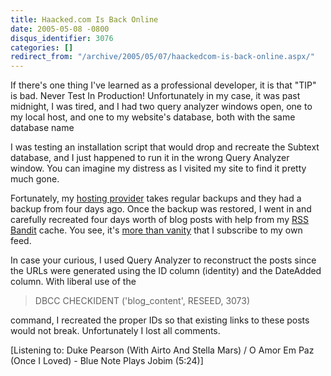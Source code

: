 ```yaml
---
title: Haacked.com Is Back Online
date: 2005-05-08 -0800
disqus_identifier: 3076
categories: []
redirect_from: "/archive/2005/05/07/haackedcom-is-back-online.aspx/"
---
```


If there's one thing I've learned as a professional developer, it is
that "TIP" is bad. Never Test In Production! Unfortunately in my case,
it was past midnight, I was tired, and I had two query analyzer windows
open, one to my local host, and one to my website's database, both with
the same database name

I was testing an installation script that would drop and recreate the
Subtext database, and I just happened to run it in the wrong Query
Analyzer window. You can imagine my distress as I visited my site to
find it pretty much gone.

Fortunately, my [hosting provider](http://webhost4life.com/) takes
regular backups and they had a backup from four days ago. Once the
backup was restored, I went in and carefully recreated four days worth
of blog posts with help from my [RSS Bandit](http://www.rssbandit.org/)
cache. You see, it's [more than
vanity](https://haacked.com/archive/2004/10/08/1322.aspx) that I
subscribe to my own feed.

In case your curious, I used Query Analyzer to reconstruct the posts
since the URLs were generated using the ID column (identity) and the
DateAdded column. With liberal use of the

> DBCC CHECKIDENT ('blog\_content', RESEED, 3073)

command, I recreated the proper IDs so that existing links to these
posts would not break. Unfortunately I lost all comments.

[Listening to: Duke Pearson (With Airto And Stella Mars) / O Amor Em Paz
(Once I Loved) - Blue Note Plays Jobim (5:24)]

